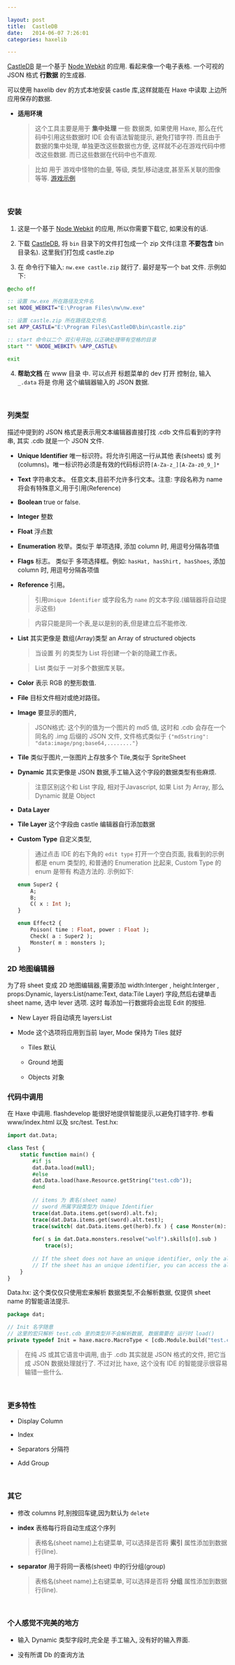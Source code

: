 ```yaml
---

layout: post
title:  CastleDB
date:   2014-06-07 7:26:01
categories: haxelib

---
```


[CastleDB] 是一个基于 [Node Webkit] 的应用. 看起来像一个电子表格. 一个可视的 JSON 格式 **行数据** 的生成器.
 
 
可以使用 haxelib dev 的方式本地安装 castle 库,这样就能在 Haxe 中读取 上边所应用保存的数据. 


 * **适用环境**

	> 这个工具主要是用于 **集中处理** 一些 数据类, 如果使用 Haxe, 那么在代码中引用这些数据时 IDE 会有语法智能提示, 避免打错字符.
	> 而且由于 数据的集中处理, 单独更改这些数据也方便, 这样就不必在游戏代码中修改这些数据. 而已这些数据在代码中也不直观.

	> 比如 用于 游戏中怪物的血量, 等级, 类型,移动速度,甚至系关联的图像 等等. [游戏示例](https://github.com/ncannasse/ld30)


 [CastleDB]:(https://github.com/ncannasse/castle)
 [Node Webkit]:(https://github.com/rogerwang/node-webkit)
 
<!-- more -->

<br />

### 安装

1. 这是一个基于 [Node Webkit] 的应用, 所以你需要下载它, 如果没有的话.

2. 下载 [CastleDB],  将 `bin` 目录下的文件打包成一个 zip 文件(注意 **不要包含** bin 目录名). 这里我们打包成 castle.zip

3. 在 命令行下输入: `nw.exe castle.zip` 就行了. 最好是写一个 bat 文件. 示例如下:

```bat
@echo off

:: 设置 nw.exe 所在路径及文件名
set NODE_WEBKIT="E:\Program Files\nw\nw.exe"

:: 设置 castle.zip 所在路径及文件名
set APP_CASTLE="E:\Program Files\CastleDB\bin\castle.zip"

:: start 命令以二个 双引号开始,以正确处理带有空格的目录
start "" %NODE_WEBKIT% %APP_CASTLE%

exit
```

4. **帮助文档** 在 www 目录 中. 可以点开 标题菜单的 dev 打开 控制台, 输入 `_.data` 将是 你用 这个编辑器输入的 JSON 数据.

<br />

### 列类型

描述中提到的 JSON 格式是表示用文本编辑器直接打找 .cdb 文件后看到的字符串, 其实 .cdb 就是一个 JSON 文件.

 * **Unique Identifier** 唯一标识符。将允许引用这一行从其他 表(sheets) 或 列(columns)。唯一标识符必须是有效的代码标识符`[A-Za-z_][A-Za-z0_9_]*`

 * **Text** 字符串文本。 任意文本,目前不允许多行文本。注意: 字段名称为 name 将会有特殊意义,用于引用(Reference)

 * **Boolean** true or false.

 * **Integer** 整数

 * **Float** 浮点数

 * **Enumeration** 枚举。类似于 单项选择, 添加 column 时, 用逗号分隔各项值

 * **Flags** 标志。 类似于 多项选择框。例如: `hasHat, hasShirt, hasShoes`, 添加 column 时, 用逗号分隔各项值

 * **Reference** 引用。 

	> 引用`Unique Identifier` 或字段名为 `name` 的文本字段.(编辑器将自动提示这些)
	
	> 内容只能是同一个表,是以是别的表,但是建立后不能修改.

 * **List** 其实更像是 数组(Array)类型 an Array of structured objects

	> 当设置 列 的类型为 List 将创建一个新的隐藏工作表。
	
	> List 类似于 一对多个数据库关联。

 * **Color** 表示 RGB 的整形数值.

 * **File** 目标文件相对或绝对路径。

 * **Image** 要显示的图片, 

 	> JSON格式: 这个列的值为一个图片的 md5 值, 这时和 .cdb 会存在一个 同名的 .img 后缀的 JSON 文件, 文件格式类似于 `{"md5string": "data:image/png;base64,........"}`

 * **Tile** 类似于图片,一张图片上存放多个 Tile,类似于 SpriteSheet

 * **Dynamic** 其实更像是 JSON 数据,手工输入这个字段的数据类型有些麻烦.

	> 注意区别这个和 List 字段, 相对于Javascript, 如果 List 为 Array, 那么 Dynamic 就是 Object

 * **Data Layer**

 * **Tile Layer** 这个字段由 castle 编辑器自行添加数据

 * **Custom Type** 自定义类型, 

	> 通过点击 IDE 的右下角的 `edit type` 打开一个空白页面, 我看到的示例都是 enum 类型的, 和普通的 Enumeration 比起来,
	> Custom Type 的 enum 是带有 构造方法的. 示例如下: 

	```haxe
	enum Super2 {
		A;
		B;
		C( x : Int );
	}

	enum Effect2 {
		Poison( time : Float, power : Float );
		Check( a : Super2 );
		Monster( m : monsters );
	}
	```





### 2D 地图编辑器 


为了将 sheet 变成 2D 地图编辑器,需要添加 width:Interger , height:Interger , props:Dynamic, layers:List(name:Text, data:Tile Layer) 字段,然后右键单击 sheet name, 选中 lever 选项. 这时 每添加一行数据将会出现 Edit 的按扭.

 * New Layer 将自动填充 layers:List
 
 * Mode 这个选项将应用到当前 layer, Mode 保持为 Tiles 就好

   - Tiles 默认

   - Ground 地面

   - Objects 对象




### 代码中调用

在 Haxe 中调用. flashdevelop 能很好地提供智能提示,以避免打错字符. 参看 www/index.html 以及 src/test. Test.hx:

```haxe
import dat.Data;

class Test {	
	static function main() {
		#if js
		dat.Data.load(null);
		#else
		dat.Data.load(haxe.Resource.getString("test.cdb"));
		#end
		
		// items 为 表名(sheet name)
		// sword 所属字段类型为 Unique Identifier 
		trace(dat.Data.items.get(sword).alt.fx);
		trace(dat.Data.items.get(sword).alt.test);
		trace(switch( dat.Data.items.get(herb).fx ) { case Monster(m): m.id; default: null; } );
		
		for( s in dat.Data.monsters.resolve("wolf").skills[0].sub )
			trace(s);
		
		// If the sheet does not have an unique identifier, only the all field is available.
		// If the sheet has an unique identifier, you can access the all field, but also use get (by id) and resolve (by string). 	
	}	
}
```

Data.hx: 这个类仅仅只使用宏来解析 数据类型,不会解析数据, 仅提供 sheet name 的智能语法提示.


```haxe
package dat;

// Init 名字随意
// 这里的宏只解析 test.cdb 里的类型并不会解析数据, 数据需要在 运行时 load()
private typedef Init = haxe.macro.MacroType < [cdb.Module.build("test.cdb")] > ;
```

> 在纯 JS 或其它语言中调用, 由于 .cdb 其实就是 JSON 格式的文件, 把它当成 JSON 数据处理就行了. 不过对比 haxe, 这个没有 IDE 的智能提示很容易输错一些什么.


<br />

### 更多特性

 * Display Column

 * Index

 * Separators 分隔符

 * Add Group 


<br />


### 其它

 * 修改 columns 时,别按回车键,因为默认为 `delete`

 * **index** 表格每行将自动生成这个序列

	> 表格名(sheet name)上右键菜单, 可以选择是否将 **索引** 属性添加到数据行(line).

 * **separator** 用于将同一表格(sheet) 中的行分组(group)

	> 表格名(sheet name)上右键菜单, 可以选择是否将 **分组** 属性添加到数据行(line).



<br />


### 个人感觉不完美的地方

 * 输入 Dynamic 类型字段时,完全是 手工输入, 没有好的输入界面.

 * 没有所谓 Db 的查询方法